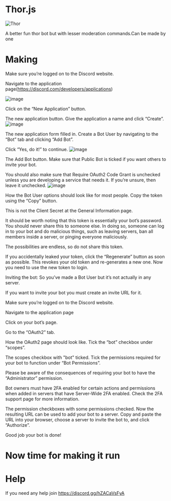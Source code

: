 # Thor.js
![Thor](https://user-images.githubusercontent.com/90670265/133360481-f75f35cf-33b4-46cf-bff4-b2dc256f07ef.png)

A better fun thor bot but with lesser moderation commands.Can be made by one 

# Making

Make sure you’re logged on to the Discord website.

Navigate to the application page(https://discord.com/developers/applications)

![image](https://user-images.githubusercontent.com/90670265/133360879-f94232e8-0d9e-4031-9639-5731deded30b.png)

Click on the “New Application” button.

The new application button.
Give the application a name and click “Create”.
![image](https://user-images.githubusercontent.com/90670265/133360911-40d3dfe4-70aa-4903-aecc-dcdf887a2c19.png)


The new application form filled in.
Create a Bot User by navigating to the “Bot” tab and clicking “Add Bot”.

Click “Yes, do it!” to continue.
![image](https://user-images.githubusercontent.com/90670265/133360930-8f17f348-d174-4ce8-baa3-e3dcad526149.png)


The Add Bot button.
Make sure that Public Bot is ticked if you want others to invite your bot.

You should also make sure that Require OAuth2 Code Grant is unchecked unless you are developing a service that needs it. If you’re unsure, then leave it unchecked.
![image](https://user-images.githubusercontent.com/90670265/133360961-962646db-c596-450c-a481-51ce59bf9186.png)


How the Bot User options should look like for most people.
Copy the token using the “Copy” button.

This is not the Client Secret at the General Information page.


It should be worth noting that this token is essentially your bot’s password. You should never share this to someone else. In doing so, someone can log in to your bot and do malicious things, such as leaving servers, ban all members inside a server, or pinging everyone maliciously.

The possibilities are endless, so do not share this token.

If you accidentally leaked your token, click the “Regenerate” button as soon as possible. This revokes your old token and re-generates a new one. Now you need to use the new token to login.


Inviting the bot:
So you’ve made a Bot User but it’s not actually in any server.

If you want to invite your bot you must create an invite URL for it.

Make sure you’re logged on to the Discord website.

Navigate to the application page

Click on your bot’s page.

Go to the “OAuth2” tab.

How the OAuth2 page should look like.
Tick the “bot” checkbox under “scopes”.

The scopes checkbox with "bot" ticked.
Tick the permissions required for your bot to function under “Bot Permissions”.

Please be aware of the consequences of requiring your bot to have the “Administrator” permission.

Bot owners must have 2FA enabled for certain actions and permissions when added in servers that have Server-Wide 2FA enabled. Check the 2FA support page for more information.

The permission checkboxes with some permissions checked.
Now the resulting URL can be used to add your bot to a server. Copy and paste the URL into your browser, choose a server to invite the bot to, and click “Authorize”.

Good job your bot is done!


# Now time for making it run

# Help

If you need any help join
https://discord.gg/hZACaVsFyA

